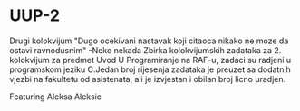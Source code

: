 # UUP-2
Drugi kolokvijum
"Dugo ocekivani nastavak koji citaoca nikako ne moze da ostavi ravnodusnim" -Neko nekada
Zbirka kolokvijumskih zadataka za 2. kolokvijum za predmet Uvod U Programiranje na RAF-u, 
zadaci su radjeni u programskom jeziku C.Jedan broj rijesenja zadataka je preuzet 
sa dodatnih vjezbi na fakultetu od asistenata, ali je izvjestan i obilan broj licno uradjen.

Featuring Aleksa Aleksic

